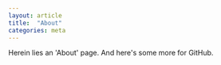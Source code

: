 ```yaml
---
layout: article
title:  "About"
categories: meta
---
```


Herein lies an 'About' page. And here's some more for GitHub.
